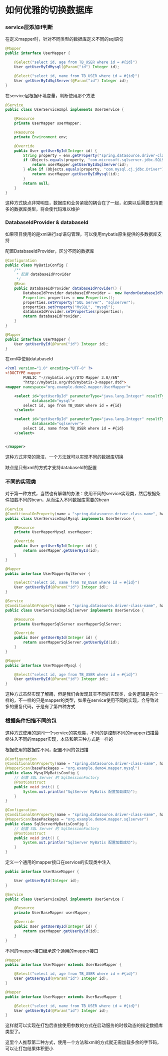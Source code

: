 # 如何优雅的切换数据库

### service层添加if判断

在定义mapper时，针对不同类型的数据库定义不同的sql语句

```java
@Mapper
public interface UserMapper {

    @Select("select id, age from TB_USER where id = #{id}")
    User getUserByIdMysql(@Param("id") Integer id);

    @Select("select id, name from TB_USER where id = #{id}")
    User getUserByIdSqlServer(@Param("id") Integer id);
}
```

在service层根据环境变量，判断使用那个方法

```java
@Service
public class UserServiceImpl implements UserService {

    @Resource
    private UserMapper userMapper;

    @Resource
    private Environment env;

    @Override
    public User getUserById(Integer id) {
        String property = env.getProperty("spring.datasource.driver-class-name");
        if (Objects.equals(property, "com.microsoft.sqlserver.jdbc.SQLServerDriver")) {
            return userMapper.getUserByIdSqlServer(id);
        } else if (Objects.equals(property, "com.mysql.cj.jdbc.Driver")) {
            return userMapper.getUserByIdMysql(id);
        }
        return null;
    }
}
```

这种方式缺点非常明显，数据库和业务紧密的耦合在了一起，如果以后需要支持更多的数据库类型，将会使代码难以维护



### DatabaseIdProvider & databaseId

如果项目使用的是xml进行sql语句管理，可以使用mybatis原生提供的多数据库支持

配置DatabaseIdProvider，区分不同的数据库

```java
@Configuration
public class MyBatisConfig {
    /**
     * 配置 databaseIdProvider
     */
    @Bean
    public DatabaseIdProvider databaseIdProvider() {
        DatabaseIdProvider databaseIdProvider =  new VendorDatabaseIdProvider();
        Properties properties = new Properties();
        properties.setProperty("SQL Server", "sqlserver");
        properties.setProperty("MySQL", "mysql");
        databaseIdProvider.setProperties(properties);
        return databaseIdProvider;
    }
}
```

```java
@Mapper
public interface UserMapper {
    User getUserById(@Param("id") Integer id);
}
```

在xml中使用databaseId

```xml
<?xml version="1.0" encoding="UTF-8" ?>
<!DOCTYPE mapper
        PUBLIC "-//mybatis.org//DTD Mapper 3.0//EN"
        "http://mybatis.org/dtd/mybatis-3-mapper.dtd">
<mapper namespace="org.example.demo2.mapper.UserMapper">

    <select id="getUserById" parameterType="java.lang.Integer" resultType="org.example.demo2.entity.User"
            databaseId="mysql">
        select id, age from TB_USER where id = #{id}
    </select>

    <select id="getUserById" parameterType="java.lang.Integer" resultType="org.example.demo2.entity.User"
            databaseId="sqlserver">
        select id, name from TB_USER where id = #{id}
    </select>


</mapper>
```

这种方式非常的简洁，一个方法就可以实现不同的数据库切换

缺点是只有xml的方式才支持databaseId的配置



### 不同的实现类

对于第一种方式，当然也有解耦的办法：使用不同的service实现类，然后根据条件加载不同的bean，从而注入不同数据库需要的bean

```java
@Service
@ConditionalOnProperty(name = "spring.datasource.driver-class-name", havingValue = "com.mysql.cj.jdbc.Driver")
public class UserServiceImplMysql implements UserService {

    @Resource
    private UserMapperMysql userMapper;

    @Override
    public User getUserById(Integer id) {
        return userMapper.getUserById(id);
    }
}
```

```java 
@Mapper
public interface UserMapperSqlServer {

    @Select("select id, name from TB_USER where id = #{id}")
    User getUserById(@Param("id") Integer id);
}

```



```java
@Service
@ConditionalOnProperty(name = "spring.datasource.driver-class-name", havingValue = "com.microsoft.sqlserver.jdbc.SQLServerDriver")
public class UserServiceImplSqlserver implements UserService {

    @Resource
    private UserMapperSqlServer userMapperSqlServer;

    @Override
    public User getUserById(Integer id) {
        return userMapperSqlServer.getUserById(id);
    }
}
```

```java
@Mapper
public interface UserMapperMysql {

    @Select("select id, age from TB_USER where id = #{id}")
    User getUserById(@Param("id") Integer id);
}
```

这种方式虽然实现了解耦，但是我们会发现其实不同的实现类，业务逻辑是完全一样的，不一样的只是mapper的类型，如果在service使用不同的实现，会导致过多的重复代码，于是有了第四种方式



### 根据条件扫描不同的包

这种方式使用的是同一个service的实现类，不同的是控制不同的mapper扫描最终注入不同的mapper实现，本质和第三种方式是一样的

根据使用的数据库不同，配置不同的包扫描

```java
@Configuration
@ConditionalOnProperty(name = "spring.datasource.driver-class-name", havingValue = "com.mysql.cj.jdbc.Driver")
@MapperScan(basePackages = "org.example.demo4.mapper.mysql")
public class MysqlMyBatisConfig {
    // 配置 SQL Server 的 SqlSessionFactory
    @PostConstruct
    public void init() {
        System.out.println("SqlServer MyBatis 配置加载成功");
    }
}
```

```java
@Configuration
@ConditionalOnProperty(name = "spring.datasource.driver-class-name", havingValue = "com.microsoft.sqlserver.jdbc.SQLServerDriver")
@MapperScan(basePackages = "org.example.demo4.mapper.sqlserver")
public class SqlServerMyBatisConfig {
    // 配置 SQL Server 的 SqlSessionFactory
    @PostConstruct
    public void init() {
        System.out.println("SqlServer MyBatis 配置加载成功");
    }
}
```

定义一个通用的mapper接口在service的实现类中注入

```java
public interface UserBaseMapper {

    User getUserById(Integer id);
}
```

```java
@Service
public class UserServiceImpl implements UserService {

    @Resource
    private UserBaseMapper userMapper;

    @Override
    public User getUserById(Integer id) {
        return userMapper.getUserById(id);
    }
}

```

不同的mapper接口继承这个通用的mapper接口

```java
@Mapper
public interface UserMapper extends UserBaseMapper {

    @Select("select id, age from TB_USER where id = #{id}")
    User getUserById(@Param("id") Integer id);
}
```

```java
@Mapper
public interface UserMapper extends UserBaseMapper {

    @Select("select id, name from TB_USER where id = #{id}")
    User getUserById(@Param("id") Integer id);
}
```

这样就可以实现在打包后直接使用参数的方式在启动服务的时候动态的指定数据库类型了。



这里个人推荐第二种方式，使用一个方法和xml的方式就无需加载多余的字节码，可以让打包结果体积更小